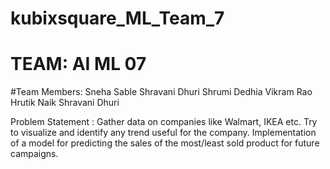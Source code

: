# kubixsquare_ML_Team_7

# TEAM: AI ML 07
#Team Members: 
Sneha Sable
Shravani Dhuri
Shrumi Dedhia
Vikram Rao
Hrutik Naik
Shravani Dhuri

Problem Statement : Gather data on companies like Walmart, IKEA etc. Try to visualize and identify any trend useful for the company. Implementation of a model for predicting the sales of the most/least sold product for future campaigns.

